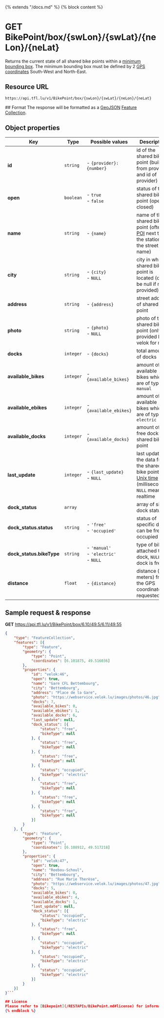 {% extends "/docs.md" %}
{% block content %}
# GET BikePoint/box/{swLon}/{swLat}/{neLon}/{neLat}
Returns the current state of all shared bike points within a [minimum bounding box](https://en.wikipedia.org/wiki/Minimum_bounding_box). The minimum bounding box must be defined by 2 [GPS coordinates](https://en.wikipedia.org/wiki/Global_Positioning_System) South-West and North-East.

## Resource URL
    https://api.tfl.lu/v1/BikePoint/box/{swLon}/{swLat}/{neLon}/{neLat}

## Format
The response will be formatted as a [GeoJSON](https://en.wikipedia.org/wiki/GeoJSON) [Feature Collection](http://geojson.org/geojson-spec.html#feature-collection-objects).

## Object properties
| Key                       | Type          | Possible values                                | Description |
| -------------             | ------------- | ---------------------------------------------- | --- |
| **id**                    | `string`      | <nobr>- `{provider}:{number}`</nobr>           | id of the shared bike point (built from provider and id of provider) |
| **open**                  | `boolean`     | - `true`<br />- `false`                        | status of the shared bike point (open or closed) |
| **name**                  | `string`      | - `{name}`                                     | name of the shared bike point (often a [POI](https://en.wikipedia.org/wiki/Point_of_interest) next to the station or the street name) |
| **city**                  | `string`      | - `{city}`<br />- `NULL`                       | city in which shared bike point is located (can be null if not provided) |
| **address**               | `string`      | - `{address}`                                  | street address of shared bike point |
| **photo**                 | `string`      | - `{photo}`<br />- `NULL`                      | photo of the shared bike point (only provided by velok for now) |
| **docks**                 | `integer`     | - `{docks}`                                    | total amount of docks |
| **available_bikes**       | `integer`     | - `{available_bikes}`                          | amount of available bikes which are of type `manual` |
| **available_ebikes**      | `integer`     | - `{available_ebikes}`                         | amount of available bikes which are of type `electric` |
| **available_docks**       | `integer`     | - `{available_docks}`                          | amount of free docks at shared bike point |
| **last_update**           | `integer`     | - `{last_update}`<br />- `NULL`                | last update of the data from the shared bike point in [Unix time](https://en.wikipedia.org/wiki/Unix_time) (milliseconds), `NULL` means realtime |
| **dock_status**           | `array`       |                                                | array of single dock statuses |
| **dock_status.status**    | `string`      | - `'free'`<br />- `'occupied'`                 | status of specific dock, can be free or occupied |
| **dock_status.bikeType**  | `string`      | - `'manual'`<br />- `'electric'`<br />- `NULL` | type of bike attached to dock, `NULL` if dock is free |
| **distance**              | `float`       | - `{distance}`                                 | distance (in meters) from the GPS coordinate requested |

## Sample request & response
**GET** https://api.tfl.lu/v1/BikePoint/box/6.10/49.5/6.11/49.55
```json
{
	"type": "FeatureCollection",
	"features": [{
		"type": "Feature",
		"geometry": {
			"type": "Point",
			"coordinates": [6.101875, 49.516036]
		},
		"properties": {
			"id": "velok:46",
			"open": true,
			"name": "Gare CFL Bettembourg",
			"city": "Bettembourg",
			"address": "Place de la Gare",
			"photo": "https://webservice.velok.lu/images/photos/46.jpg",
			"docks": 7,
			"available_bikes": 0,
			"available_ebikes": 1,
			"available_docks": 6,
			"last_update": null,
			"dock_status": [{
				"status": "free",
				"bikeType": null
			}, {
				"status": "free",
				"bikeType": null
			}, {
				"status": "free",
				"bikeType": null
			}, {
				"status": "occupied",
				"bikeType": "electric"
			}, {
				"status": "free",
				"bikeType": null
			}, {
				"status": "free",
				"bikeType": null
			}, {
				"status": "free",
				"bikeType": null
			}]
		}
	}, {
		"type": "Feature",
		"geometry": {
			"type": "Point",
			"coordinates": [6.108912, 49.517218]
		},
		"properties": {
			"id": "velok:47",
			"open": true,
			"name": "Reebou-Schoul",
			"city": "Bettembourg",
			"address": "Rue Marie Therèse",
			"photo": "https://webservice.velok.lu/images/photos/47.jpg",
			"docks": 5,
			"available_bikes": 0,
			"available_ebikes": 4,
			"available_docks": 1,
			"last_update": null,
			"dock_status": [{
				"status": "occupied",
				"bikeType": "electric"
			}, {
				"status": "free",
				"bikeType": null
			}, {
				"status": "occupied",
				"bikeType": "electric"
			}, {
				"status": "occupied",
				"bikeType": "electric"
			}, {
				"status": "occupied",
				"bikeType": "electric"
			}]
		}
	}]
}```

## License
Please refer to [Bikepoint](/RESTAPIs/BikePoint.md#license) for information about the shared bike point data licensing.
{% endblock %}
